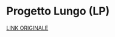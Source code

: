 # Progetto Lungo (LP)

[LINK ORIGINALE](https://chatgpt.com/c/682eda25-7aac-800d-97ff-5d311e20c6da)
